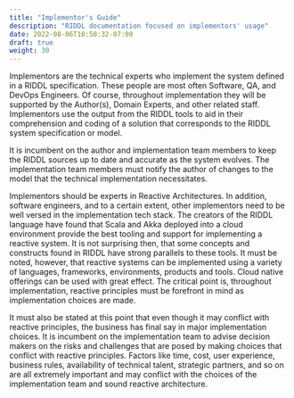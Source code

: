 ```yaml
---
title: "Implementor's Guide"
description: "RIDDL documentation focused on implementors' usage"
date: 2022-08-06T10:50:32-07:00
draft: true
weight: 30
---
```


Implementors are the technical experts who implement the system defined in a
RIDDL specification. These people are most often Software, QA, and DevOps
Engineers. Of course, throughout implementation they will be supported by the
Author(s), Domain Experts, and other related staff. Implementors use the output
from the RIDDL tools to aid in their comprehension and coding of a solution
that corresponds to the RIDDL system specification or model.

It is incumbent on the
author and implementation team members to keep the RIDDL sources up to date
and accurate as the system evolves. The implementation team members must notify the author of changes to
the model that the technical implementation necessitates.

Implementors should be experts in Reactive Architectures. In addition, software
engineers, and to a certain extent, other implementors need to be well versed
in the implementation tech stack. The creators of the RIDDL language have found
that Scala and Akka deployed into a cloud environment provide the best tooling
and support for implementing a reactive system. It is not surprising then, that
some concepts and constructs found in RIDDL have strong parallels to these
tools. It must be noted, however, that reactive systems can be implemented
using a variety of languages, frameworks, environments, products and tools.
Cloud native offerings can be used with great effect. The critical point is,
throughout implementation, reactive principles must be forefront in mind as
implementation choices are made.

It must also be stated at this point that even though it may conflict with
reactive principles, the business has final say in major implementation
choices. It is incumbent on the implementation team to advise decision makers
on the risks and challenges that are posed by making choices that conflict with
reactive principles. Factors like time, cost, user experience, business rules,
availability of technical talent, strategic partners, and so on are all
extremely important and may conflict with the choices of the implementation
team and sound reactive architecture.

